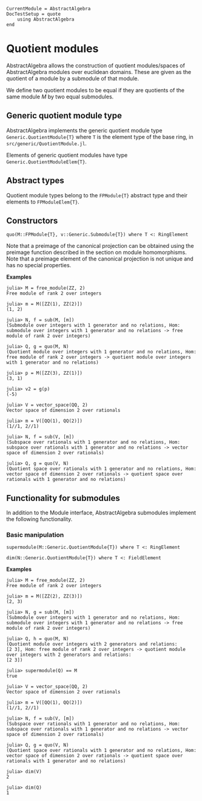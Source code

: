 ```@meta
CurrentModule = AbstractAlgebra
DocTestSetup = quote
    using AbstractAlgebra
end
```

# Quotient modules

AbstractAlgebra allows the construction of quotient modules/spaces of
AbstractAlgebra modules over euclidean domains. These are given as the
quotient of a module by a submodule of that module.

We define two quotient modules to be equal if they are quotients of the
same module $M$ by two equal submodules.

## Generic quotient module type

AbstractAlgebra implements the generic quotient module type
`Generic.QuotientModule{T}` where `T` is the element type of the base ring,
in `src/generic/QuotientModule.jl`.

Elements of generic quotient modules have type `Generic.QuotientModuleElem{T}`.

## Abstract types

Quotient module types belong to the `FPModule{T}` abstract type and their
elements to `FPModuleElem{T}`.

## Constructors

```@docs
quo(M::FPModule{T}, v::Generic.Submodule{T}) where T <: RingElement
```

Note that a preimage of the canonical projection can be obtained using the
preimage function described in the section on module homomorphisms. Note that
a preimage element of the canonical projection is not unique and has no special
properties.

**Examples**

```jldoctest
julia> M = free_module(ZZ, 2)
Free module of rank 2 over integers

julia> m = M([ZZ(1), ZZ(2)])
(1, 2)

julia> N, f = sub(M, [m])
(Submodule over integers with 1 generator and no relations, Hom: submodule over integers with 1 generator and no relations -> free module of rank 2 over integers)

julia> Q, g = quo(M, N)
(Quotient module over integers with 1 generator and no relations, Hom: free module of rank 2 over integers -> quotient module over integers with 1 generator and no relations)

julia> p = M([ZZ(3), ZZ(1)])
(3, 1)

julia> v2 = g(p)
(-5)

julia> V = vector_space(QQ, 2)
Vector space of dimension 2 over rationals

julia> m = V([QQ(1), QQ(2)])
(1//1, 2//1)

julia> N, f = sub(V, [m])
(Subspace over rationals with 1 generator and no relations, Hom: subspace over rationals with 1 generator and no relations -> vector space of dimension 2 over rationals)

julia> Q, g = quo(V, N)
(Quotient space over rationals with 1 generator and no relations, Hom: vector space of dimension 2 over rationals -> quotient space over rationals with 1 generator and no relations)

```

## Functionality for submodules

In addition to the Module interface, AbstractAlgebra submodules implement the
following functionality.

### Basic manipulation

```@docs
supermodule(M::Generic.QuotientModule{T}) where T <: RingElement

dim(N::Generic.QuotientModule{T}) where T <: FieldElement
```

**Examples**

```jldoctest
julia> M = free_module(ZZ, 2)
Free module of rank 2 over integers

julia> m = M([ZZ(2), ZZ(3)])
(2, 3)

julia> N, g = sub(M, [m])
(Submodule over integers with 1 generator and no relations, Hom: submodule over integers with 1 generator and no relations -> free module of rank 2 over integers)

julia> Q, h = quo(M, N)
(Quotient module over integers with 2 generators and relations:
[2 3], Hom: free module of rank 2 over integers -> quotient module over integers with 2 generators and relations:
[2 3])

julia> supermodule(Q) == M
true

julia> V = vector_space(QQ, 2)
Vector space of dimension 2 over rationals

julia> m = V([QQ(1), QQ(2)])
(1//1, 2//1)

julia> N, f = sub(V, [m])
(Subspace over rationals with 1 generator and no relations, Hom: subspace over rationals with 1 generator and no relations -> vector space of dimension 2 over rationals)

julia> Q, g = quo(V, N)
(Quotient space over rationals with 1 generator and no relations, Hom: vector space of dimension 2 over rationals -> quotient space over rationals with 1 generator and no relations)

julia> dim(V)
2

julia> dim(Q)
1

```

